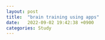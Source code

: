 ```yaml
---
layout: post
title:  "brain training using apps"
date:   2022-09-02 19:42:38 +0900
categories: Study
---
```


